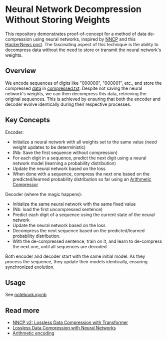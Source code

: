 # Neural Network Decompression Without Storing Weights
This repository demonstrates proof-of-concept for a method of data de-compression using neural networks, inspired by [NNCP](https://bellard.org/nncp/) and this [HackerNews post](https://news.ycombinator.com/item?id=27244810). The fascinating aspect of this technique is the ability to decompress data without the need to store or transmit the neural network's weights.

## Overview
We encode sequences of digits like "000000", "000001", etc., and store the compressed [data](data.txt) in [compressed.txt](compressed.txt). Despite not saving the neural network's weights, we can then decompress this data, retrieving the original sequences. This is achieved by ensuring that both the encoder and decoder evolve identically during their respective processes.

## Key Concepts
Encoder:
- Initialize a neural network with all weights set to the same value (need weight updates to be deterministic)
- (Nb: Save the first sequence without compression)
- For each digit in a sequence, predict the next digit using a neural network model (learning a probability distribution)
- Update the neural network based on the loss
- When done with a sequence, compress the next one based on the predicted/learned probability distribution so far using an [Arithmetic Compressor](https://pypi.org/project/arithmetic-compressor/)

Decoder (where the magic happens):
- Initialize the same neural network with the same fixed value
- (Nb: load the first uncompressed sentence)
- Predict each digit of a sequence using the current state of the neural network
- Update the neural network based on the loss
- Decompress the next sequence based on the predicted/learned probability distribution.
- With the de-compressed sentence, train on it, and learn to de-compress the next one, until all sequences are decoded

Both encoder and decoder start with the same initial model. As they process the sequence, they update their models identically, ensuring synchronized evolution.

## Usage
See [notebook.ipynb](notebook.ipynb)

## Read more
- [NNCP v2: Lossless Data Compression with
Transformer](https://bellard.org/nncp/nncp_v2.1.pdf)
- [Lossless Data Compression with Neural Networks](https://bellard.org/nncp/nncp.pdf)
- [Arithmetic encoding](https://en.wikipedia.org/wiki/Arithmetic_coding)


